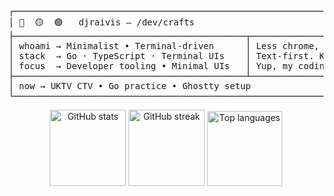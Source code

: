 <pre>
┌──────────────────────────────────────────────────────────────────────────────────────────────┐
│ 🔴  🟡  🟢   djraivis — /dev/crafts                                                           │
├────────────────────────────────────────────┬────────────────────────────────────────┬─────────┤
│ whoami → Minimalist • Terminal-driven      │ Less chrome, more signal.             │ /\_/\    │
│ stack  → Go · TypeScript · Terminal UIs    │ Text-first. Keyboard-friendly.        │( o.o )   │
│ focus  → Developer tooling • Minimal UIs   │ Yup, my coding buddy’s over there →   │ > ^ <    │
├────────────────────────────────────────────┴────────────────────────────────────────┴──🐾─────┤
│ now → UKTV CTV • Go practice • Ghostty setup                                                │
└──────────────────────────────────────────────────────────────────────────────────────────────┘
</pre>
<!-- Compact GitHub Stats in One Row -->
<p align="center">
  <img src="https://github-readme-stats.vercel.app/api?username=djraivis&show_icons=true&theme=transparent&hide_border=true&count_private=true" alt="GitHub stats" height="122" />
  <img src="https://github-readme-streak-stats.herokuapp.com/?user=djraivis&theme=transparent&hide_border=true" alt="GitHub streak" height="122" />
  <img src="https://github-readme-stats.vercel.app/api/top-langs/?username=djraivis&layout=compact&langs_count=12&card_width=320&theme=transparent&hide_border=true" alt="Top languages" height="120" />
</p>
